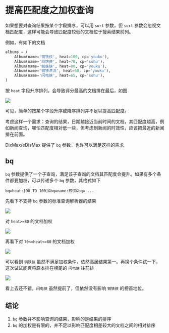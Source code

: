 # 提高匹配度之加权查询

如果想要对查询结果按某个字段排序，可以用 `sort` 参数，但 `sort` 参数会忽视文档匹配度，这样可能会导致匹配度较低的文档位于搜索结果前列。

例如，有如下的文档

```python
albums = (
    Album(name='钢铁侠', heat=100, cp='youku'),
    Album(name='煎饼侠', heat=70, cp='sohu'),
    Album(name='蜘蛛侠', heat=80, cp='youku'),
    Album(name='钢铁洪流', heat=60, cp='youku'),
    Album(name='闪电侠', heat=65, cp='sohu'),
)
```

按 `heat` 字段升序排列，会导致评分最高的文档排在最后，如图

![](bq0.PNG)

可见，简单的按某个字段升序或降序排列并不足以提高匹配度。

考虑这样一个需求：查询的结果，日期越接近当前时间的文档，其匹配度越高，例如新闻查询，哪怕匹配度相对低一些，但考虑到新闻的时效性，应该把最近的新闻排在前面。

DixMax/eDisMax 提供了 `bq` 参数，也许可以满足这样的需求

## bq

`bq` 参数提供了一个子查询，满足该子查询的文档其匹配度会提升。如果有多个条件都要加权，可以传递多个 `bq` 参数，其格式如下

```
bq=heat:[90 TO 100]&bq=name:煎饼&bq=....
```

先看下不支持 `bq` 参数的标准查询解析器的结果

![](bq1.PNG)

对 `heat>=80` 的文档加权

![](bq2.PNG)

再看下对 `70<=heat<=80` 的文档加权

![](bq3.PNG)

可以看到 `钢铁侠` 虽然不满足加权条件，依然高居结果第一。再换个条件试一下，这次试试能否将原本排在榜尾的 `闪电侠` 往前排

![](bq4.PNG)

看上去还不错，`闪电侠` 虽然提前了，但依然没有影响 `钢铁侠` 的榜首地位。

## 结论

1. `bq` 参数并不影响查询的结果，影响的是结果的排序
2. `bq` 的加权是有限的，并不足以影响匹配度相差较大的文档之间的相对排序